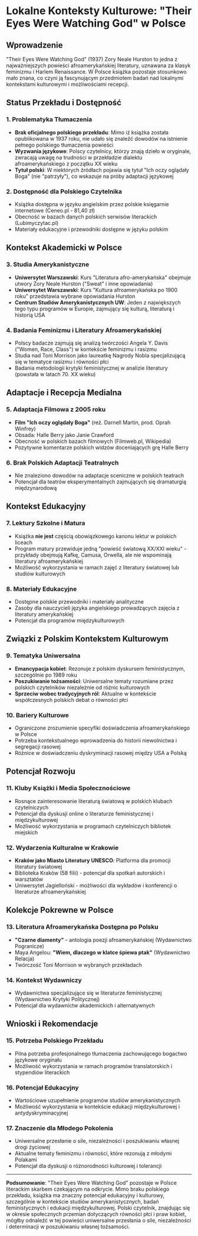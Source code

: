 # Lokalne Konteksty Kulturowe: "Their Eyes Were Watching God" w Polsce

## Wprowadzenie
"Their Eyes Were Watching God" (1937) Zory Neale Hurston to jedna z najważniejszych powieści afroamerykańskiej literatury, uznawana za klasyk feminizmu i Harlem Renaissance. W Polsce książka pozostaje stosunkowo mało znana, co czyni ją fascynującym przedmiotem badań nad lokalnymi kontekstami kulturowymi i możliwościami recepcji.

## Status Przekładu i Dostępność

### 1. Problematyka Tłumaczenia
- **Brak oficjalnego polskiego przekładu**: Mimo iż książka została opublikowana w 1937 roku, nie udało się znaleźć dowodów na istnienie pełnego polskiego tłumaczenia powieści
- **Wyzwania językowe**: Polscy czytelnicy, którzy znają dzieło w oryginale, zwracają uwagę na trudności w przekładzie dialektu afroamerykańskiego z początku XX wieku
- **Tytuł polski**: W niektórych źródłach pojawia się tytuł "Ich oczy oglądały Boga" (nie "patrzyły"), co wskazuje na próby adaptacji językowej

### 2. Dostępność dla Polskiego Czytelnika
- Książka dostępna w języku angielskim przez polskie księgarnie internetowe (Ceneo.pl - 81,40 zł)
- Obecność w bazach danych polskich serwisów literackich (Lubimyczytac.pl)
- Materiały edukacyjne i przewodniki dostępne w języku polskim

## Kontekst Akademicki w Polsce

### 3. Studia Amerykanistyczne
- **Uniwersytet Warszawski**: Kurs "Literatura afro-amerykańska" obejmuje utwory Zory Neale Hurston ("Sweat" i inne opowiadania)
- **Uniwersytet Warszawski**: Kurs "Kultura afroamerykańska po 1900 roku" przedstawia wybrane opowiadania Hurston
- **Centrum Studiów Amerykanistycznych UW**: Jeden z największych tego typu programów w Europie, zajmujący się kulturą, literaturą i historią USA

### 4. Badania Feminizmu i Literatury Afroamerykańskiej
- Polscy badacze zajmują się analizą twórczości Angela Y. Davis ("Women, Race, Class") w kontekście feminizmu i rasizmu
- Studia nad Toni Morrison jako laureatkę Nagrody Nobla specjalizującą się w tematyce rasizmu i równości płci
- Badania metodologii krytyki feministycznej w analizie literatury (powstała w latach 70. XX wieku)

## Adaptacje i Recepcja Medialna

### 5. Adaptacja Filmowa z 2005 roku
- **Film "Ich oczy oglądały Boga"** (reż. Darnell Martin, prod. Oprah Winfrey)
- Obsada: Halle Berry jako Janie Crawford
- Obecność w polskich bazach filmowych (Filmweb.pl, Wikipedia)
- Pozytywne komentarze polskich widzów doceniających grę Halle Berry

### 6. Brak Polskich Adaptacji Teatralnych
- Nie znaleziono dowodów na adaptacje sceniczne w polskich teatrach
- Potencjał dla teatrów eksperymentalnych zajmujących się dramaturgią międzynarodową

## Kontekst Edukacyjny

### 7. Lektury Szkolne i Matura
- Książka **nie jest** częścią obowiązkowego kanonu lektur w polskich liceach
- Program matury przewiduje jedną "powieść światową XX/XXI wieku" - przykłady obejmują Kafkę, Camusa, Orwella, ale nie wspominają literatury afroamerykańskiej
- Możliwość wykorzystania w ramach zajęć z literatury światowej lub studiów kulturowych

### 8. Materiały Edukacyjne
- Dostępne polskie przewodniki i materiały analityczne
- Zasoby dla nauczycieli języka angielskiego prowadzących zajęcia z literatury amerykańskiej
- Potencjał dla programów międzykulturowych

## Związki z Polskim Kontekstem Kulturowym

### 9. Tematyka Uniwersalna
- **Emancypacja kobiet**: Rezonuje z polskim dyskursem feministycznym, szczególnie po 1989 roku
- **Poszukiwanie tożsamości**: Uniwersalne tematy rozumiane przez polskich czytelników niezależnie od różnic kulturowych
- **Sprzeciw wobec tradycyjnych ról**: Aktualne w kontekście współczesnych polskich debat o równości płci

### 10. Bariery Kulturowe
- Ograniczone zrozumienie specyfiki doświadczenia afroamerykańskiego w Polsce
- Potrzeba kontekstualnego wprowadzenia do historii niewolnictwa i segregacji rasowej
- Różnice w doświadczeniu dyskryminacji rasowej między USA a Polską

## Potencjał Rozwoju

### 11. Kluby Książki i Media Społecznościowe
- Rosnące zainteresowanie literaturą światową w polskich klubach czytelniczych
- Potencjał dla dyskusji online o literaturze feministycznej i międzykulturowej
- Możliwość wykorzystania w programach czytelniczych bibliotek miejskich

### 12. Wydarzenia Kulturalne w Krakowie
- **Kraków jako Miasto Literatury UNESCO**: Platforma dla promocji literatury światowej
- Biblioteka Kraków (58 filii) - potencjał dla spotkań autorskich i warsztatów
- Uniwersytet Jagielloński - możliwości dla wykładów i konferencji o literaturze afroamerykańskiej

## Kolekcje Pokrewne w Polsce

### 13. Literatura Afroamerykańska Dostępna po Polsku
- **"Czarne diamenty"** - antologia poezji afroamerykańskiej (Wydawnictwo Pogranicze)
- Maya Angelou: **"Wiem, dlaczego w klatce śpiewa ptak"** (Wydawnictwo Relacja)
- Twórczość Toni Morrison w wybranych przekładach

### 14. Kontekst Wydawniczy
- Wydawnictwa specjalizujące się w literaturze feministycznej (Wydawnictwo Krytyki Politycznej)
- Potencjał dla wydawnictw akademickich i alternatywnych

## Wnioski i Rekomendacje

### 15. Potrzeba Polskiego Przekładu
- Pilna potrzeba profesjonalnego tłumaczenia zachowującego bogactwo językowe oryginału
- Możliwość wykorzystania w ramach programów translatorskich i stypendiów literackich

### 16. Potencjał Edukacyjny
- Wartościowe uzupełnienie programów studiów amerykanistycznych
- Możliwość wykorzystania w kontekście edukacji międzykulturowej i antydyskryminacyjnej

### 17. Znaczenie dla Młodego Pokolenia
- Uniwersalne przesłanie o sile, niezależności i poszukiwaniu własnej drogi życiowej
- Aktualne tematy feminizmu i równości, które rezonują z młodymi Polakami
- Potencjał dla dyskusji o różnorodności kulturowej i tolerancji

---

**Podsumowanie**: "Their Eyes Were Watching God" pozostaje w Polsce literackim skarbem czekającym na odkrycie. Mimo braku polskiego przekładu, książka ma znaczny potencjał edukacyjny i kulturowy, szczególnie w kontekście studiów amerykanistycznych, badań feministycznych i edukacji międzykulturowej. Polski czytelnik, znajdując się w okresie społecznych przemian dotyczących równości płci i praw kobiet, mógłby odnaleźć w tej powieści uniwersalne przesłania o sile, niezależności i determinacji w poszukiwaniu własnej tożsamości.